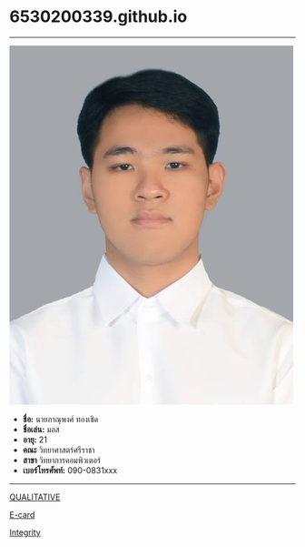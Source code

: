 # 6530200339.github.io
---
![Myself](img/Myself.jpg)

- **ชื่อ:** นายภาณุพงศ์ ทองเชิด
- **ชื่อเล่น:** มอส
- **อายุ:** 21
- **คณะ** วิทยาศาสตร์ศรีราชา
- **สาขา** วิทยาการคอมพิวเตอร์
- **เบอร์โทรศัพท์:** 090-0831xxx
  
---
[QUALITATIVE](qualitative)

[E-card](E-card)

[Integrity](Integrity)
